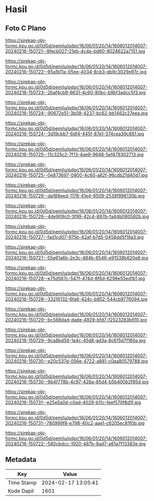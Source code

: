 # Hasil

## Foto C Plano

https://sirekap-obj-formc.kpu.go.id/0d5d/pemilu/pdpr/16/06/01/20/14/1606012014007-20240216-150721--8fecb027-21eb-4c4e-bd60-8024622a7151.jpg

https://sirekap-obj-formc.kpu.go.id/0d5d/pemilu/pdpr/16/06/01/20/14/1606012014007-20240216-150722--65a1b11a-05ee-4034-8cb3-db9c3029e97c.jpg

https://sirekap-obj-formc.kpu.go.id/0d5d/pemilu/pdpr/16/06/01/20/14/1606012014007-20240216-150723--2baf4cb9-6631-4c60-80bc-b9bf3adcc5f3.jpg

https://sirekap-obj-formc.kpu.go.id/0d5d/pemilu/pdpr/16/06/01/20/14/1606012014007-20240216-150724--90672e51-3b08-4237-bc62-bb1462c27eea.jpg

https://sirekap-obj-formc.kpu.go.id/0d5d/pemilu/pdpr/16/06/01/20/14/1606012014007-20240216-150724--3d19cbb7-6df4-445f-87e1-374cea39c881.jpg

https://sirekap-obj-formc.kpu.go.id/0d5d/pemilu/pdpr/16/06/01/20/14/1606012014007-20240216-150725--11c325c2-7f13-4ae9-9648-5ef479302713.jpg

https://sirekap-obj-formc.kpu.go.id/0d5d/pemilu/pdpr/16/06/01/20/14/1606012014007-20240216-150725--0e873697-0800-4c60-a82f-96cdb21d40d7.jpg

https://sirekap-obj-formc.kpu.go.id/0d5d/pemilu/pdpr/16/06/01/20/14/1606012014007-20240216-150726--da189eed-1178-41e4-9509-2539f996130b.jpg

https://sirekap-obj-formc.kpu.go.id/0d5d/pemilu/pdpr/16/06/01/20/14/1606012014007-20240216-150726--4de909c0-3f99-42c4-887b-fa44b080582b.jpg

https://sirekap-obj-formc.kpu.go.id/0d5d/pemilu/pdpr/16/06/01/20/14/1606012014007-20240216-150727--fad1cd07-975b-42af-b7d5-0458dd5f19a3.jpg

https://sirekap-obj-formc.kpu.go.id/0d5d/pemilu/pdpr/16/06/01/20/14/1606012014007-20240216-150727--55e61a6b-2e3c-484b-8546-e91538b620e8.jpg

https://sirekap-obj-formc.kpu.go.id/0d5d/pemilu/pdpr/16/06/01/20/14/1606012014007-20240216-150728--e75d567c-547f-474d-8f6d-6298e55ed1b1.jpg

https://sirekap-obj-formc.kpu.go.id/0d5d/pemilu/pdpr/16/06/01/20/14/1606012014007-20240216-150728--332f6132-6fa6-424c-b852-544cb9776094.jpg

https://sirekap-obj-formc.kpu.go.id/0d5d/pemilu/pdpr/16/06/01/20/14/1606012014007-20240216-150729--bc568dad-dade-4929-bfd7-f2523283b910.jpg

https://sirekap-obj-formc.kpu.go.id/0d5d/pemilu/pdpr/16/06/01/20/14/1606012014007-20240216-150729--9ca8bd59-1a4c-45d8-ad3a-8c615d7f180a.jpg

https://sirekap-obj-formc.kpu.go.id/0d5d/pemilu/pdpr/16/06/01/20/14/1606012014007-20240216-150730--e20c537d-056e-4722-a881-c0aa80579788.jpg

https://sirekap-obj-formc.kpu.go.id/0d5d/pemilu/pdpr/16/06/01/20/14/1606012014007-20240216-150730--6b4f778b-4c97-426a-85d4-b5b400b2f85d.jpg

https://sirekap-obj-formc.kpu.go.id/0d5d/pemilu/pdpr/16/06/01/20/14/1606012014007-20240216-150731--e25e5a0d-c0ad-4029-b11c-feef570f8d1f.jpg

https://sirekap-obj-formc.kpu.go.id/0d5d/pemilu/pdpr/16/06/01/20/14/1606012014007-20240216-150731--780999f8-e798-40c2-aae1-c6205ec81f0b.jpg

https://sirekap-obj-formc.kpu.go.id/0d5d/pemilu/pdpr/16/06/01/20/14/1606012014007-20240216-150722--580cbdcc-1920-487b-8ad7-a61a7f13383e.jpg


## Metadata

| Key        | Value               |
| ---------- | ------------------- |
| Time Stamp | 2024-02-17 13:05:41 |
| Kode Dapil | 1601                |



